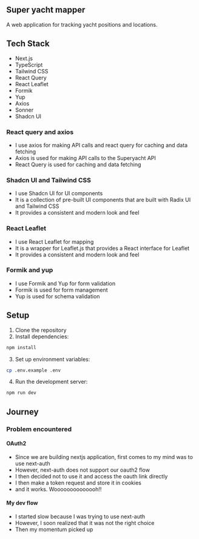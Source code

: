 ## Super yacht mapper

A web application for tracking yacht positions and locations.

## Tech Stack

- Next.js
- TypeScript
- Tailwind CSS
- React Query
- React Leaflet
- Formik
- Yup
- Axios
- Sonner
- Shadcn UI

### React query and axios

- I use axios for making API calls and react query for caching and data fetching
- Axios is used for making API calls to the Superyacht API
- React Query is used for caching and data fetching

### Shadcn UI and Tailwind CSS

- I use Shadcn UI for UI components
- It is a collection of pre-built UI components that are built with Radix UI and Tailwind CSS
- It provides a consistent and modern look and feel

### React Leaflet

- I use React Leaflet for mapping
- It is a wrapper for Leaflet.js that provides a React interface for Leaflet
- It provides a consistent and modern look and feel

### Formik and yup

- I use Formik and Yup for form validation
- Formik is used for form management
- Yup is used for schema validation

## Setup

1. Clone the repository
2. Install dependencies:

```bash
npm install
```

3. Set up environment variables:

```bash
cp .env.example .env
```

4. Run the development server:

```bash
npm run dev
```

## Journey

### Problem encountered

#### OAuth2

- Since we are building nextjs application, first comes to my mind was to use next-auth
- However, next-auth does not support our oauth2 flow
- I then decided not to use it and access the oauth link directly
- I then make a token request and store it in cookies
- and it works. Woooooooooooooh!!

#### My dev flow

- I started slow because I was trying to use next-auth
- However, I soon realized that it was not the right choice
- Then my momentum picked up
